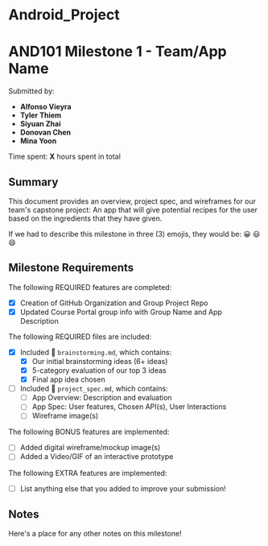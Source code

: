 # Android_Project
# AND101 Milestone 1 - **Team/App Name**

Submitted by:
- **Alfonso Vieyra**
- **Tyler Thiem**
- **Siyuan Zhai**
- **Donovan Chen**
- **Mina Yoon**

Time spent: **X** hours spent in total

## Summary

This document provides an overview, project spec, and wireframes for our team's capstone project: An app that will give potential recipes for the user based on the ingredients that they have given. 

If we had to describe this milestone in three (3) emojis, they would be: 😀 😃 😄

## Milestone Requirements

<!-- Please be sure to change the [ ] to [x] for any features you completed.  If a feature is not checked [x], you might miss the points for that item! -->

The following REQUIRED features are completed:

- [x] Creation of GitHub Organization and Group Project Repo
- [x] Updated Course Portal group info with Group Name and App Description

The following REQUIRED files are included:

- [x] Included 📄 `brainstorming.md`, which contains:
  - [x] Our initial brainstorming ideas (6+ ideas)
  - [x] 5-category evaluation of our top 3 ideas
  - [x] Final app idea chosen
- [ ] Included 📄 `project_spec.md`, which contains:
  - [ ] App Overview: Description and evaluation
  - [ ] App Spec: User features, Chosen API(s), User Interactions
  - [ ] Wireframe image(s)

The following BONUS features are implemented:

- [ ] Added digital wireframe/mockup image(s)
- [ ] Added a Video/GIF of an interactive prototype

The following EXTRA features are implemented:

- [ ] List anything else that you added to improve your submission!

## Notes

Here's a place for any other notes on this milestone!
